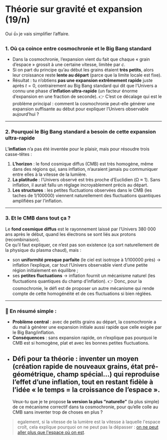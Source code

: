 # Théorie sur gravité et expansion (19/n)

Oui 👍 je vais simplifier l’affaire.

### 1. Où ça coince entre cosmochronie et le Big Bang standard

- Dans la cosmochronie, l’expansion vient du fait que chaque « grain d’espace » grossit à une certaine vitesse, limitée par $c$.
- Si on part du principe qu’au début les grains étaient **très petits**, alors leur croissance reste **lente au départ** (parce que la limite locale est fixe).
- Résultat : tu n’obtiens **pas une expansion extrêmement rapide** juste après $t=0$, contrairement au Big Bang standard qui dit que l’Univers a connu une phase d’**inflation ultra-rapide** (un facteur énorme d’expansion en une fraction de seconde).
  👉 C’est ce décalage qui est le problème principal : comment la cosmochronie peut-elle générer une expansion suffisante au début pour expliquer l’Univers observable aujourd’hui ?

---

### 2. Pourquoi le Big Bang standard a besoin de cette expansion ultra-rapide

L’**inflation** n’a pas été inventée pour le plaisir, mais pour résoudre trois casse-têtes :

1. **L’horizon** : le fond cosmique diffus (CMB) est très homogène, même dans des régions qui, sans inflation, n’auraient jamais pu communiquer entre elles à la vitesse de la lumière.
1. **La platitude** : l’Univers observé est très proche d’Euclidien (Ω ≈ 1). Sans inflation, il aurait fallu un réglage incroyablement précis au départ.
1. **Les structures** : les petites fluctuations observées dans le CMB (les taches de 1/100000) viennent naturellement des fluctuations quantiques amplifiées par l’inflation.

---

### 3. Et le CMB dans tout ça ?

Le **fond cosmique diffus** est le rayonnement laissé par l’Univers 380 000 ans après le début, quand les électrons se sont liés aux protons (recombinaison).\
Ce qu’il faut expliquer, ce n’est pas son existence (ça sort naturellement de la physique du plasma chaud), mais :

- son **uniformité presque parfaite** (le ciel est isotrope à 1/100000 près) → inflation l’explique, car tout l’Univers observable vient d’une petite région initialement en équilibre ;
- ses **petites fluctuations** → inflation fournit un mécanisme naturel (les fluctuations quantiques du champ d’inflation).
  👉 Donc, pour la cosmochronie, le défi est de proposer un autre mécanisme qui rende compte de cette homogénéité et de ces fluctuations si bien réglées.

---

### 🔑 En résumé simple :

- **Problème central** : avec de petits grains au départ, la cosmochronie a du mal à générer une expansion initiale aussi rapide que celle exigée par le Big Bang/inflation.
- **Conséquences** : sans expansion rapide, on n’explique pas pourquoi le CMB est si homogène, plat et avec les bonnes petites fluctuations.
- **Défi pour ta théorie** : inventer un moyen (création rapide de nouveaux grains, état pré-géométrique, champ spécial…) qui reproduise l’effet d’une inflation, tout en restant fidèle à l’idée « le temps = la croissance de l’espace ».
  --
  Veux-tu que je te propose **la version la plus “naturelle”** (la plus simple) de ce mécanisme correctif dans ta cosmochronie, pour qu’elle colle au CMB sans inventer trop de choses en plus ?

> egalement, si la vitesse de la lumière est la vitesse à laquelle l'espace croît, cela explique pourquoi on ne peut pas la dépasser : [on ne peut aller plus que l'espace où on est](20.md).
